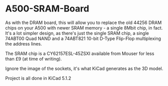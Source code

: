 # A500-SRAM-Board
As with the DRAM board, this will allow you to replace the old 44256 DRAM chips on your A500 with newer SRAM memory - a single 8Mbit chip, in fact. It's a lot simpler design, as there's just the single SRAM chip, a single 74ABT00 Quad NAND and a 74ABT821 10-bit D-Type Flip-Flop multiplexing the address lines.

The SRAM chip is a CY62157ESL-45ZSXI available from Mouser for less than £9 (at time of writing).

Ignore the image of the sockets, it's what KiCad generates as the 3D model.

Project is all done in KiCad 5.1.2
